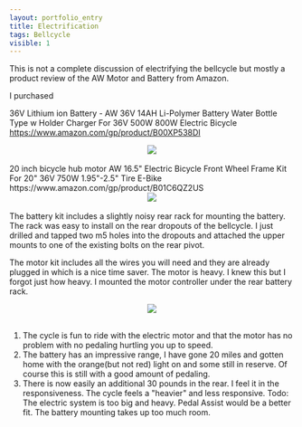 ```yaml
---
layout: portfolio_entry
title: Electrification
tags: Bellcycle
visible: 1
---
```

This is not a complete discussion of electrifying the bellcycle but mostly a product review of the AW Motor and Battery from Amazon. 

I purchased

36V Lithium ion Battery - AW 36V 14AH Li-Polymer Battery Water Bottle Type w Holder Charger For 36V 500W 800W Electric Bicycle https://www.amazon.com/gp/product/B00XP538DI
<br>
<div style="text-align:center"><img src ="../../img/bellcycleblog/post13/page1.png" /></div>
<br>
20 inch bicycle hub motor AW 16.5" Electric Bicycle Front Wheel Frame Kit For 20" 36V 750W 1.95"-2.5" Tire E-Bike https://www.amazon.com/gp/product/B01C6QZ2US

<br>
<div style="text-align:center"><img src ="../../img/bellcycleblog/post13/page2.png" /></div>
<br>
The battery kit includes a slightly noisy rear rack for mounting the battery. The rack was easy to install on the rear dropouts of the bellcycle. I just drilled and tapped two m5 holes into the dropouts and attached the upper mounts to one of the existing bolts on the rear pivot.

The motor kit includes all the wires you will need and they are already plugged in which is a nice time saver. The motor is heavy. I knew this but I forgot just how heavy. I mounted the motor controller under the rear battery rack. 
<br>
<div style="text-align:center"><img src ="../../img/bellcycleblog/post13/page3.jpeg" /></div>
<br>

1. The cycle is fun to ride with the electric motor and that the motor has no problem with no pedaling hurtling you up to speed. 
2. The battery has an impressive range, I have gone 20 miles and gotten home with the orange(but not red) light on and some still in reserve. Of course this is still with a good amount of pedaling. 
3. There is now easily an additional 30 pounds in the rear. I feel it in the responsiveness. The cycle feels a "heavier" and less responsive. 
Todo: The electric system is too big and heavy. Pedal Assist would be a better fit. The battery mounting takes up too much room.

